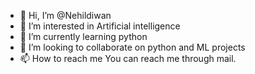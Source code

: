 - 👋 Hi, I’m @Nehildiwan
- 👀 I’m interested in Artificial intelligence 
- 🌱 I’m currently learning python 
- 💞️ I’m looking to collaborate on python and ML projects
- 📫 How to reach me 
You can reach me through mail.

<!---
Nehildiwan/Nehildiwan is a ✨ special ✨ repository because its `README.md` (this file) appears on your GitHub profile.
You can click the Preview link to take a look at your changes.
--->

